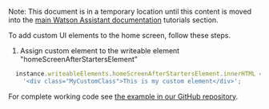 Note: This document is in a temporary location until this content is moved into the [main Watson Assistant documentation](https://cloud.ibm.com/docs/watson-assistant?topic=watson-assistant-web-chat-overview) tutorials section.

To add custom UI elements to the home screen, follow these steps.

1. Assign custom element to the writeable element "homeScreenAfterStartersElement"
```javascript
  instance.writeableElements.homeScreenAfterStartersElement.innerHTML = 
    '<div class="MyCustomClass">This is my custom element</div>';
```

For complete working code see [the example in our GitHub repository](https://github.com/watson-developer-cloud/assistant-toolkit/tree/master/integrations/webchat/examples/home-screen-custom-element).